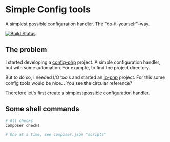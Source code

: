 # Simple Config tools

A simplest possible configuration handler. The "do-it-yourself"-way.

[![Build Status](https://travis-ci.com/pascal-eberhard/config-simple-php.svg?branch=master)](https://travis-ci.com/pascal-eberhard/config-simple-php)

## The problem

I started developing a [config-php](https://github.com/pascal-eberhard/config-php) project. A simple configuration handler, but with some automation. For example, to find the project directory.

But to do so, I needed I/O tools and started an [io-php](https://github.com/pascal-eberhard/io-php) project. For this some config tools would be nice... You see the circular reference?

Therefore let's first create a simplest possible configuration handler.

## Some shell commands

```bash
# All checks
composer checks

# One at a time, see composer.json "scripts"
```
